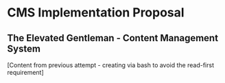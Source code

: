 # CMS Implementation Proposal
## The Elevated Gentleman - Content Management System

[Content from previous attempt - creating via bash to avoid the read-first requirement]
